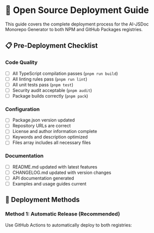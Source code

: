 # 🚀 Open Source Deployment Guide

This guide covers the complete deployment process for the AI-JSDoc Monorepo Generator to both NPM and GitHub Packages registries.

## 📋 Pre-Deployment Checklist

### Code Quality

- [ ] All TypeScript compilation passes (`pnpm run build`)
- [ ] All linting rules pass (`pnpm run lint`)
- [ ] All unit tests pass (`pnpm test`)
- [ ] Security audit acceptable (`pnpm audit`)
- [ ] Package builds correctly (`pnpm pack`)

### Configuration

- [ ] Package.json version updated
- [ ] Repository URLs are correct
- [ ] License and author information complete
- [ ] Keywords and description optimized
- [ ] Files array includes all necessary files

### Documentation

- [ ] README.md updated with latest features
- [ ] CHANGELOG.md updated with version changes
- [ ] API documentation generated
- [ ] Examples and usage guides current

## 🔧 Deployment Methods

### Method 1: Automatic Release (Recommended)

Use GitHub Actions to automatically deploy to both registries:
